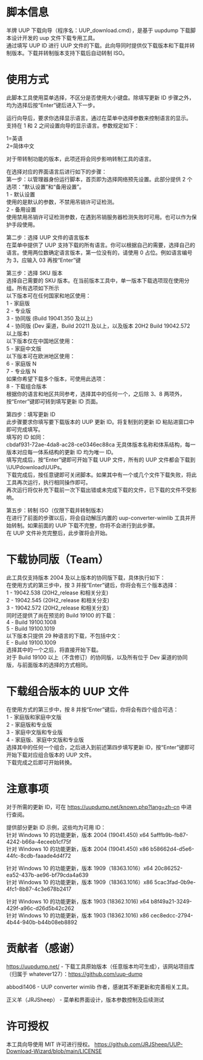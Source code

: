 脚本信息
===============================================================================

羊牌 UUP 下载向导（程序名：UUP_download.cmd），是基于 uupdump 下载脚本设计开发的 uup 文件下载专用工具。<br>
通过填写 UUP ID 进行 UUP 文件的下载。此向导同时提供仅下载版本和下载并转制版本。下载并转制版本支持下载后自动转制 ISO。

使用方式
===============================================================================

此脚本工具使用菜单选择，不区分是否使用大小键盘。除填写更新 ID 步骤之外，均为选择后按“Enter”键后进入下一步。

运行向导后，要求你选择显示语言。通过在菜单中选择参数来控制语言的显示。<br>
支持在 1 和 2 之间设置向导的显示语言。参数规定如下：

1=英语<br>
2=简体中文

对于带转制功能的版本，此项还将会同步影响转制工具的语言。

在选择对应的界面语言后进行如下的步骤：<br>
第一步：以管理器身份运行脚本，首页即为选择网络预先设置。此部分提供 2 个选项：“默认设置”和“备用设置”。<br>
1 - 默认设置<br>
使用的是默认的参数，不禁用吊销许可证检测。<br>
2 - 备用设置<br>
使用禁用吊销许可证检测参数，在遇到吊销服务器检测失败时可用。也可以作为保护手段使用。

第二步：选择 UUP 文件的语言版本<br>
在菜单中提供了 UUP 支持下载的所有语言。你可以根据自己的需要，选择自己的语言。使用两位数确定语言版本，第一位没有的，请使用 0 占位。例如语言编号为 3，应输入 03 再按“Enter”键

第三步：选择 SKU 版本<br>
选择自己需要的 SKU 版本。在当前版本工具中，单一版本下载选项现在使用分组。所有选项如下所示<br>
以下版本可在任何国家和地区使用：<br>
   1 - 家庭版<br>
   2 - 专业版<br>
   3 - 协同版 (Build 19041.350 及以上)<br>
   4 - 协同版 (Dev 渠道，Build 20211 及以上，以及版本 20H2 Build 19042.572 以上版本)<br>
以下版本仅在中国地区使用：<br>
   5 - 家庭中文版<br>
以下版本可在欧洲地区使用：<br>
   6 - 家庭版 N<br>
   7 - 专业版 N<br>
如果你希望下载多个版本，可使用此选项：<br>
   8 - 下载组合版本<br>
根据你的语言和地区共同参考，选择其中的任何一个，之后除 3、8 两项外，按“Enter”键即可转到填写更新 ID 页面。

第四步：填写更新 ID<br>
此步骤要求你填写要下载版本的 UUP 更新 ID。将复制到的更新 ID 粘贴进窗口中即可完成填写。<br>
填写的 ID 如同：<br>
                 cbdaf931-72ae-4da8-ac28-ce0346ec88ca
无具体版本名称和体系结构，每一版本对应每一体系结构的更新 ID 均为唯一 ID。<br>
填写完成后，按“Enter”键即可开始下载 UUP 文件，所有的 UUP 文件都会下载到 \UUPdownload\UUPs。<br>
下载完成后，按任意键即可关闭脚本。如果其中有一个或几个文件下载失败，将此工具再次运行，执行相同操作即可。<br>
再次运行将仅补充下载前一次下载出错或未完成下载的文件，已下载的文件不受影响。

第五步：转制 ISO（仅限下载并转制版本）<br>
在进行了前面的步骤以后，将会自动解压内置的 uup-converter-wimlib 工具并开始转制。如果前面的 UUP 下载不完整，你将不会进行到此步骤。<br>
在 UUP 文件补充完整后，此步骤将会开始。

下载协同版（Team）
===============================================================================

此工具仅支持版本 2004 及以上版本的协同版下载，具体执行如下：<br>
在使用方式的第三步中，按 3 并按“Enter”键后，你将会有三个版本选择：<br>
1 - 19042.538 (20H2_release 和相关分支)<br>
2 - 19042.545 (20H2_release 和相关分支)<br>
3 - 19042.572 (20H2_release 和相关分支)<br>
同时还提供了尚在预览的 Build 19100 的下载：<br>
4 - Build 19100.1008<br>
5 - Build 19100.1019<br>
以下版本只提供 29 种语言的下载，不包括中文：<br>
E - Build 19100.1009<br>
选择其中的一个之后，将直接开始下载。<br>
对于 Build 19100 以上（不含修订）的协同版，以及所有位于 Dev 渠道的协同版，与前面版本的选择的方式相同。

下载组合版本的 UUP 文件
===============================================================================

在使用方式的第三步中，按 8 并按“Enter”键后，你将会有四个组合可选：<br>
1 - 家庭版和家庭中文版<br>
2 - 家庭版和专业版<br>
3 - 家庭中文版和专业版<br>
4 - 家庭版、家庭中文版和专业版<br>
选择其中的任何一个组合，之后进入到前述第四步填写更新 ID，按“Enter”键即可开始下载对应组合版本的 UUP 文件。<br>
下载完成之后即可开始转换。

注意事项
===============================================================================

对于所需的更新 ID，可在 https://uupdump.net/known.php?lang=zh-cn 中进行查阅。

提供部分更新 ID 示例，这些均为可用 ID：<br>
针对 Windows 10 的功能更新，版本 2004 (19041.450) x64 5afffb9b-fb87-4242-b66a-4eceeb1cf75f<br>
针对 Windows 10 的功能更新，版本 2004 (19041.450) x86 b58662d4-d5e6-44fc-8cdb-faaade4d4f72

针对 Windows 10 的功能更新，版本 1909（18363.1016）x64 20c86252-ea52-437b-ae96-bf79cda4a639<br>
针对 Windows 10 的功能更新，版本 1909（18363.1016）x86 5cac3fad-0b9e-4fc1-8b87-4c3e678b2417

针对 Windows 10 的功能更新，版本 1903 (18362.1016) x64 b8f49a21-3249-429f-a96c-d26d5b42c262<br>
针对 Windows 10 的功能更新，版本 1903 (18362.1016) x86 cec8edcc-2794-4b44-940b-b44b08eb8892

贡献者（感谢）
===============================================================================

https://uupdump.net/ - 下载工具原始版本（任意版本均可生成），该网站项目库（归属于 whatever127）：https://github.com/uup-dump

abbodi1406 - UUP converter wimlib 作者，感谢其不断更新和完善相关工具。

正义羊（JRJSheep） - 菜单和界面设计，版本参数控制及后续测试

许可授权
===============================================================================
本工具向导使用 MIT 许可进行授权。
https://github.com/JRJSheep/UUP-Download-Wizard/blob/main/LICENSE
